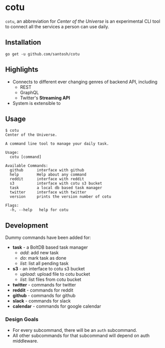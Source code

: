 # cotu

`cotu`, an abbreviation for *Center of the Universe* is an experimental CLI tool to connect all the services a person can use daily.

## Installation

    go get -u github.com/santosh/cotu

## Highlights

<!-- This section only lists non-technical writeup -->

- Connects to different ever changing genres of backend API, including
  - REST
  - GraphQL
  - Twitter's **Streaming API**
- System is extensible to

<!-- More technical writeup to be written on the blog

Is object-oriented.
Follows twelve-factor methodology (don't wait until all are achieved)
Follows different authentication mechanism, OAuth, JWT
Follows different API mechanism

-->

<!-- Post to HackeNews, r/Golang -->

## Usage

```text
$ cotu
Center of the Universe.

A command line tool to manage your daily task.

Usage:
  cotu [command]

Available Commands:
  github      interface with github
  help        Help about any command
  reddit      interface with reddit
  s3          interface with cotu s3 bucket
  task        a local db based task manager
  twitter     interface with twitter
  version     prints the version number of cotu

Flags:
  -h, --help   help for cotu
```

## Development

Dummy commands have been added for:

- **task** - a BoltDB based task manager
    - *add*: add new task
    - *do*: mark task as done
    - *list*: list all pending task
- **s3** - an interface to cotu s3 bucket
    - *upload*: upload file to cotu bucket
    - *list*: list files from cotu bucket
- **twitter** - commands for twitter
- **reddit** - commands for reddit
- **github** - commands for github
- **slack** - commands for slack
- **calendar** - commands for google calendar

### Design Goals

- For every subcommand, there will be an `auth` subcommand.
- All other subcommands for that subcommand will depend on auth middleware.
